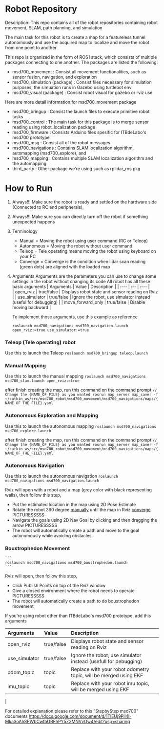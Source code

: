 # Robot Repository

Description: 
This repo contains all of the robot repositories containing robot movement, SLAM, path planning, and simulation

The main task for this robot is to create a map for a featureless tunnel autonomously and use the acquired map to localize and move the robot from one point to another

This repo is organized in the form of ROS1 stack, which consists of multiple packages connecting to one another. 
The packages are listed the following:
* msd700_movement                : Consist all movement functionalities, such as sensor fusion, navigation, and exploration
* msd700_simulation (package)    : Consist files necessary for simulation purposes, the simuation runs in Gazebo using turtlebot env
* msd700_visual (package)        : Consist robot visual for gazebo or rviz use


Here are more detail information for msd700_movement package
* msd700_bringup            : Consist the launch files to execute primitive robot tasks
* msd700_control            : The main task for this package is to merge sensor reading using robot_localization package
* msd700_firmware           : Consists Arduino files spesific for ITBdeLabo's msd700 prototype
* msd700_msg                : Consist all of the robot messages
* msd700_navigations        : Contains SLAM localization algorithm, automapping (msd700_explore), and  
* msd700_mapping            : Contains multiple SLAM localization algorithm and the automapping
* third_party               : Other package we're using such as rplidar_ros pkg



# How to Run
1. Always!!! Make sure the robot is ready and settled on the hardware side (Connected to RC and peripherals),
2. Always!!! Make sure you can directly turn off the robot if something unexpected happens
3. <a name="terminology"></a>Terminology
    * Manual         = Moving the robot using user command (RC or Teleop)
    * Autonomous     = Moving the robot without user command   
    * Teleop         = Tele operating means moving the robot using keyboard on your PC
    * Converge       = Converge is the condition when lidar scan reading (green dots) are aligned with the loaded map 
4. Arguments
    Arguments are the parameters you can use to change some settings in the robot without changing its code
    All robot has all these basic arguments
    | Arguments             | Value         | Description                                                       |
    | :---                  | :--           | :---                                                              |  
    | open_rviz             | true/false    | Displays robot state and sensor reading on Rviz                   |
    | use_simulator         | true/false    | Ignore the robot, use simulator instead (useful for debugging)    |
    | move_forward_only     | true/false    | Disable moving backward                                           |


    To implement those arguments, use this example as reference
    ```
    roslaunch msd700_navigations msd700_navigation.launch open_rviz:=true use_simulator:=true 
    ```


### Teleop (Tele operating) robot 
   Use this to launch the Teleop
    ```
    roslaunch msd700_bringup teleop.launch
    ```

### Manual Mapping 
   Use this to launch the manual mapping
    ```
    roslaunch msd700_navigations msd700_slam.launch open_rviz:=true
    ```

after finish creating the map, run this command on the command prompt
    ```
    // Change the {NAME_OF_FILE} as you wanted
    rosrun map_server map_saver -f ~/catkin_ws/src/msd700_robot/msd700_movement/msd700_navigations/maps/{NAME_OF_THE_FILE}.yaml
    ```

### Autonomous Exploration and Mapping
   Use this to launch the autonomous mapping
    ```
    roslaunch msd700_navigations msd700_explore.launch 
    ```

 after finish creating the map, run this command on the command prompt
    ```
    // Change the {NAME_OF_FILE} as you wanted
    rosrun map_server map_saver -f ~/catkin_ws/src/msd700_robot/msd700_movement/msd700_navigations/maps/{NAME_OF_THE_FILE}.yaml
    ```

### Autonomous Navigation
   Use this to launch the autonomous navigation
    ```
    roslaunch msd700_navigations msd700_navigation.launch 
    ```
    
 Rviz will open with a robot and a map (grey color with black representing walls), then follow this step,
   * Put the estimated location in the map using 2D Pose Estimate
   * Rotate the robot 360 degree [manually](#terminology) until the map in Rviz [converge](#terminology)
     PICTURESSSSS
   * Navigate the goals using 2D Nav Goal by clicking and then dragging the arrow
     PICTURESSSSS
   * The robot will automatically create a path and move to the goal autonomously while avoiding obstacles


### Boustrophedon Movement
    ```
    roslaunch msd700_navigations msd700_boustrophedon.launch 
    ```

 Rviz will open, then follow this step,
   * Click Publish Points on top of the Rviz window
   * Give a closed environment where the robot needs to operate
      PICTURESSSSS
   * The robot will automatically create a path to do boustrophedon movement 
 

If you're using robot other than ITBdeLabo's msd700 prototype, add this arguments

| Arguments             | Value         | Description                                                       |
| :---                  | :--           | :---                                                              |  
| open_rviz             | true/false    | Displays robot state and sensor reading on Rviz                   |
| use_simulator         | true/false    | Ignore the robot, use simulator instead (usefull for debugging)   |
| odom_topic            | topic         | Replace with your robot odometry topic, will be merged using EKF  |
| imu_topic             | topic         | Replace with your robot imu topic, will be merged using EKF       | 
|



For detailed explanation please refer to this "StepbyStep msd700" documents
https://docs.google.com/document/d/1TlEUj9Pil4I-Mka3oAh8PWbCwtbUBFhPY5Z3MNVvOw4/edit?usp=sharing





